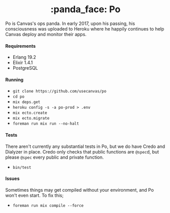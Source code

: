 <h1 align="center">:panda_face: Po</h1>

Po is Canvas's ops panda. In early 2017, upon his passing, his consciousness
was uploaded to Heroku where he happily continues to help Canvas deploy and 
monitor their apps.

#### Requirements

- Erlang 19.2
- Elixir 1.4.1
- PostgreSQL

#### Running

- `git clone https://github.com/usecanvas/po`
- `cd po`
- `mix deps.get`
- `heroku config -s -a po-prod > .env`
- `mix ecto.create`
- `mix ecto.migrate`
- `foreman run mix run --no-halt`

#### Tests

There aren't currently any substantial tests in Po, but we do have Credo and
Dialyzer in place. Credo only checks that public functions are `@spec`d, but
please `@spec` every public and private function.

- `bin/test`

#### Issues

Sometimes things may get compiled without your environment, and Po won't even
start. To fix this;

- `foreman run mix compile --force`
